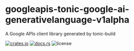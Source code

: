 # googleapis-tonic-google-ai-generativelanguage-v1alpha

A Google APIs client library generated by tonic-build

[![crates.io](https://img.shields.io/crates/v/googleapis-tonic-google-ai-generativelanguage-v1alpha)](https://crates.io/crates/googleapis-tonic-google-ai-generativelanguage-v1alpha)
[![docs.rs](https://img.shields.io/docsrs/googleapis-tonic-google-ai-generativelanguage-v1alpha)](https://docs.rs/googleapis-tonic-google-ai-generativelanguage-v1alpha)
![license](https://img.shields.io/crates/l/googleapis-tonic-google-ai-generativelanguage-v1alpha)
